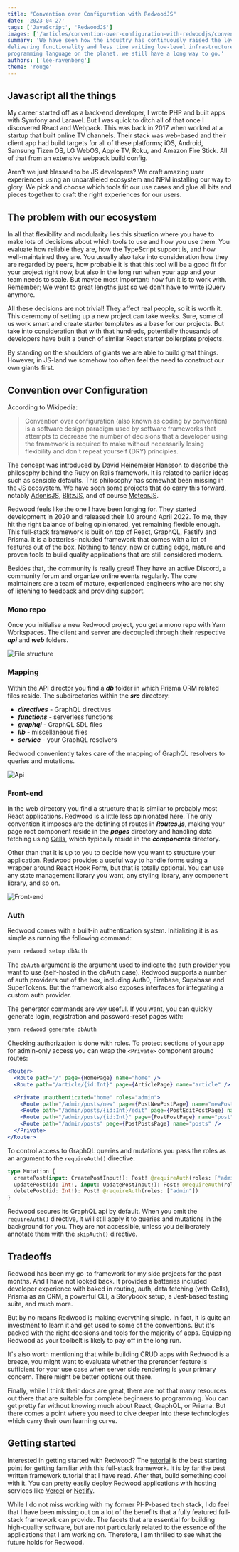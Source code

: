```yaml
---
title: "Convention over Configuration with RedwoodJS"
date: '2023-04-27'
tags: ['JavaScript', 'RedwoodJS']
images: ['/articles/convention-over-configuration-with-redwoodjs/convention-over-configuration-with-redwoodjs.jpg']
summary: 'We have seen how the industry has continuously raised the level of abstraction to allow developers to spend more time
delivering functionality and less time writing low-level infrastructure. Even though JavaScript is the most versatile
programming language on the planet, we still have a long way to go.'
authors: ['lee-ravenberg']
theme: 'rouge'
---
```


## Javascript all the things

My career started off as a back-end developer, I wrote PHP and built apps with Symfony and Laravel.
But I was quick to ditch all of that once I discovered React and Webpack. This was back in 2017 when worked at a startup
that built online TV channels. Their stack was web-based and their client app had build targets for all of these
platforms; iOS, Android, Samsung Tizen OS, LG WebOS, Apple TV, Roku, and Amazon Fire Stick. All of that from an
extensive webpack build config.

Aren't we just blessed to be JS developers? We craft amazing user experiences using an unparalleled ecosystem and NPM
installing our way to glory. We pick and choose which tools fit our use cases and glue all bits and pieces together to
craft the right experiences for our users.

## The problem with our ecosystem

In all that flexibility and modularity lies this situation where you have to make lots of decisions about which tools to
use and how you use them. You evaluate how reliable they are, how the TypeScript support is, and how well-maintained they
are. You usually also take into consideration how they are regarded by peers, how probable it is that this tool will be
a good fit for your project right now, but also in the long run when your app and your team needs to scale. But maybe
most important: how fun it is to work with. Remember; We went to great lengths just so we don't have to write jQuery anymore.

All these decisions are not trivial! They affect real people, so it is worth it. This ceremony of setting up a new project can take weeks. Sure, some of us work smart and create starter templates as a base for our projects. But
take into consideration that with that hundreds, potentially thousands of developers have built a bunch of similar React starter boilerplate projects.

By standing on the shoulders of giants we are able to build great things. However, in JS-land we somehow too often feel the need to
construct our own giants first.

## Convention over Configuration

According to Wikipedia:

> Convention over configuration (also known as coding by convention) is a software design paradigm used by software
> frameworks that attempts to decrease the number of decisions that a developer using the framework is required to make
> without necessarily losing flexibility and don't repeat yourself (DRY) principles.

The concept was introduced by David Heinemeier Hansson to describe the philosophy behind the Ruby on Rails framework. It is related to
earlier ideas such as sensible defaults. This philosophy has somewhat been missing in the JS ecosystem. We have seen some projects that do carry this forward,
notably [AdonisJS](https://adonisjs.com/), [BlitzJS](https://blitzjs.com/), and of course [MeteorJS](https://www.meteor.com/).

Redwood feels like the one I have been longing for. They started development in 2020
and released their 1.0 around April 2022. To me, they hit the right balance of being opinionated, yet remaining flexible
enough. This full-stack framework is built on top of React, GraphQL, Fastify and Prisma. It is a batteries-included framework
that comes with a lot of features out of the box. Nothing to fancy, new or cutting edge, mature and proven tools to build
quality applications that are still considered modern.

Besides that, the community is really great! They have an active Discord, a community forum and organize online events
regularly. The core maintainers are a team of mature, experienced engineers who are not shy of listening to feedback
and providing support.

### Mono repo

Once you initialise a new Redwood project, you get a mono repo with Yarn Workspaces. The client and server are decoupled through their respective **_api_** and **_web_** folders.

![File structure](/articles/convention-over-configuration-with-redwoodjs/filestructure.png)

### Mapping

Within the API director you find a **_db_** folder in which Prisma ORM related files reside. The subdirectories within the **_src_** directory:

- _**directives**_ - GraphQL directives
- _**functions**_ - serverless functions
- _**graphql**_ - GraphQL SDL files
- _**lib**_ - miscellaneous files
- _**service**_ - your GraphQL resolvers

Redwood conveniently takes care of the mapping of GraphQL resolvers to queries and mutations.

![Api](/articles/convention-over-configuration-with-redwoodjs/api.png)

### Front-end

In the web directory you find a structure that is similar to probably most React applications. Redwood is a little less opinionated here.
The only convention it imposes are the defining of routes in **_Routes.js_**, making your page root component reside in the **_pages_** directory and handling data fetching using [Cells](https://redwoodjs.com/docs/cells), which typically reside in the _**components**_ directory.

Other than that it is up to you to decide how you want to structure your application. Redwood provides a useful way to handle forms using a wrapper around React Hook Form, but that is totally optional. You can use any state management library you want, any styling library, any component library, and so on.

![Front-end](/articles/convention-over-configuration-with-redwoodjs/front-end.png)

### Auth

Redwood comes with a built-in authentication system. Initializing it is as simple as running the following command:

```bash
yarn redwood setup dbAuth
```

The `dbAuth` argument is the argument used to indicate the auth provider you want to use (self-hosted in the dbAuth case).
Redwood supports a number of auth providers out of the box, including Auth0, Firebase, Supabase and SuperTokens.
But the framework also exposes interfaces for integrating a custom auth provider.

The generator commands are vey useful. If you want, you can quickly generate login, registration and password-reset pages with:

```bash
yarn redwood generate dbAuth
```

Checking authorization is done with roles. To protect sections of your app for admin-only access you can wrap the `<Private>` component around routes:

```jsx
<Router>
  <Route path="/" page={HomePage} name="home" />
  <Route path="/article/{id:Int}" page={ArticlePage} name="article" />

  <Private unauthenticated="home" roles="admin">
    <Route path="/admin/posts/new" page={PostNewPostPage} name="newPost" />
    <Route path="/admin/posts/{id:Int}/edit" page={PostEditPostPage} name="editPost" />
    <Route path="/admin/posts/{id:Int}" page={PostPostPage} name="post" />
    <Route path="/admin/posts" page={PostPostsPage} name="posts" />
  </Private>
</Router>
```

To control access to GraphQL queries and mutations you pass the roles as an argument to the `requireAuth()` directive:

```graphql
type Mutation {
  createPost(input: CreatePostInput!): Post! @requireAuth(roles: ["admin"])
  updatePost(id: Int!, input: UpdatePostInput!): Post! @requireAuth(roles: ["admin"])
  deletePost(id: Int!): Post! @requireAuth(roles: ["admin"])
}
```

Redwood secures its GraphQL api by default. When you omit the `requireAuth()` directive, it will still apply it to queries
and mutations in the background for you. They are not accessible, unless you deliberately annotate them with the
`skipAuth()` directive.

## Tradeoffs

Redwood has been my go-to framework for my side projects for the past months. And I have not looked back. It provides
a batteries included developer experience with baked in routing, auth, data fetching (with Cells), Prisma as an ORM, a powerful CLI,
a Storybook setup, a Jest-based testing suite, and much more.

But by no means Redwood is making everything simple. In fact, it is quite an investment to learn it and get used to some
of the conventions. But it's packed with the right decisions and tools for the majority of apps. Equipping Redwood as
your toolbelt is likely to pay off in the long run.

It's also worth mentioning that while building CRUD apps with Redwood is a breeze, you might want to evaluate whether the
prerender feature is sufficient for your use case when server side rendering is your primary concern. There might be
better options out there.

Finally, while I think their docs are great, there are not that many resources out there that are suitable for complete
beginners to programming. You can get pretty far without knowing much about React, GraphQL, or Prisma. But there comes
a point where you need to dive deeper into these technologies which carry their own learning curve.

## Getting started

Interested in getting started with Redwood? The [tutorial](https://redwoodjs.com/docs/tutorial/foreword) is the best
starting point for getting familiar with this full-stack framework. It is by far the best written framework tutorial
that I have read. After that, build something cool with it. You can pretty easily deploy Redwood applications
with hosting services like [Vercel](https://vercel.com/) or [Netlify](https://www.netlify.com/).

While I do not miss working with my former PHP-based tech stack, I do feel that I have been missing out on a lot of the
benefits that a fully featured full-stack framework can provide. The facets that are essential for building high-quality
software, but are not particularly related to the essence of the applications that I am working on. Therefore, I am
thrilled to see what the future holds for Redwood.
